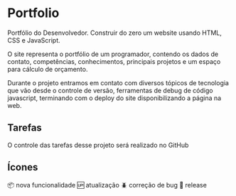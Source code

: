 # Portfolio

Portfólio do Desenvolvedor.
Construir do zero um website usando HTML, CSS e JavaScript.

O site representa o portfólio de um programador, contendo os dados de contato, competências, conhecimentos, principais projetos e um espaço para cálculo de orçamento.

Durante o projeto entramos em contato com diversos tópicos de tecnologia que vão desde o controle de versão, ferramentas de debug de código javascript, terminando com o deploy do site disponibilizando a página na web.


## Tarefas

O controle das tarefas desse projeto será realizado no GitHub

## Ícones

:package: nova funcionalidade
:up: atualização
:beetle: correção de bug
:checkered_flag: release


